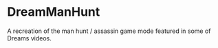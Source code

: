 # DreamManHunt
A recreation of the man hunt / assassin game mode featured in some of Dreams videos.
